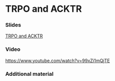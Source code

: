 # TRPO and ACKTR

### Slides

[TRPO and ACKTR](https://master-dac.isir.upmc.fr/slides_bank/trpo_acktr.pdf)

### Video

https://www.youtube.com/watch?v=99xZi1mQjTE


### Additional material
